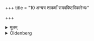 +++
title = "10 अन्यत्र शाकमाँ सयवपिष्टविकारेभ्यः"

+++

<details><summary>मूलम्</summary>

अन्यत्र शाकमाँ सयवपिष्टविकारेभ्यः १०
</details>

<details><summary>Oldenberg</summary>

10. Except such as is prepared of vegetables, flesh, barley, or flour.
</details>
